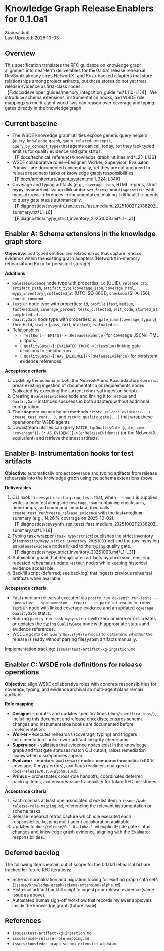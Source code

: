 # Knowledge Graph Release Enablers for 0.1.0a1

Status: draft  
Last Updated: 2025-10-03

## Overview

This specification translates the RFC guidance on knowledge graph alignment into near-term deliverables for the 0.1.0a1 release rehearsal. DevSynth already ships NetworkX- and Kuzu-backed adapters that store relationships among project artifacts, but those stores do not yet treat release evidence as first-class nodes.【F:docs/developer_guides/memory_integration_guide.md†L110-L134】 We introduce schema extensions, instrumentation hooks, and WSDE role mappings so multi-agent workflows can reason over coverage and typing gates directly in the knowledge graph.

## Current baseline

* The WSDE knowledge graph utilities expose generic query helpers (`query_knowledge_graph`, `query_related_concepts`, `query_by_concept_type`) that agents can call today, but they lack typed entities for quality evidence and gate status.【F:docs/technical_reference/knowledge_graph_utilities.md†L20-L136】
* WSDE collaborative roles—Designer, Worker, Supervisor, Evaluator, Primus—are documented conceptually, yet they are not anchored to release readiness tasks or knowledge graph responsibilities.【F:docs/architecture/agent_system.md†L324-L340】
* Coverage and typing artifacts (e.g., `coverage.json`, HTML reports, strict mypy inventories) live on disk under `artifacts/` and `diagnostics/` with manual cross-references in documentation, making it difficult for agents to query gate status automatically.【F:diagnostics/devsynth_run_tests_fast_medium_20251002T233820Z_summary.txt†L1-L6】【F:diagnostics/mypy_strict_inventory_20251003.md†L1-L31】

## Enabler A: Schema extensions in the knowledge graph store

**Objective**: add typed entities and relationships that capture release evidence within the existing graph adapters (NetworkX in-memory rehearsal and Kuzu for persistent storage).

**Additions**

* `ReleaseEvidence` node type with properties: `id` (UUID), `release_tag`, `artifact_path`, `artifact_type` (`coverage_json`, `coverage_html`, `mypy_inventory`), `collected_at` (UTC ISO-8601), `checksum` (SHA-256), `source_command`.
* `TestRun` node type with properties: `id`, `profile` (`fast`, `medium`, `fast+medium`), `coverage_percent`, `tests_collected`, `exit_code`, `started_at`, `completed_at`.
* `QualityGate` node type with properties: `id`, `gate_name` (`coverage`, `typing`), `threshold`, `status` (`pass`, `fail`, `blocked`), `evaluated_at`.
* Relationships:
  * `(:TestRun)-[:EMITS]->(:ReleaseEvidence)` for coverage JSON/HTML outputs.
  * `(:QualityGate)-[:EVALUATED_FROM]->(:TestRun)` linking gate decisions to specific runs.
  * `(:QualityGate)-[:HAS_EVIDENCE]->(:ReleaseEvidence)` for persistent evidence references.

**Acceptance criteria**

1. Updating the schema in both the NetworkX and Kuzu adapters does not break existing ingestion of documentation or requirements nodes (validated by executing the current rehearsal ingestion script).  
2. Creating a `ReleaseEvidence` node and linking it to `TestRun` and `QualityGate` instances succeeds in both adapters without additional configuration.  
3. The adapters expose helper methods `create_release_evidence(...)`, `create_test_run(...)`, and `record_quality_gate(...)` that wrap these operations for WSDE agents.  
4. Downstream utilities can query `MATCH (g:QualityGate {gate_name: "coverage"})-[:HAS_EVIDENCE]->(e:ReleaseEvidence)` (or the NetworkX equivalent) and retrieve the latest artifacts.

## Enabler B: Instrumentation hooks for test artifacts

**Objective**: automatically project coverage and typing artifacts from release rehearsals into the knowledge graph using the schema extensions above.

**Deliverables**

1. CLI hook in `devsynth.testing.run_tests` that, when `--report` is supplied, writes a manifest alongside `coverage.json` containing checksums, timestamps, and command metadata, then calls `create_test_run`/`create_release_evidence` with the fast+medium summary (e.g., 14.26 % coverage on 2025-10-02).【F:diagnostics/devsynth_run_tests_fast_medium_20251002T233820Z_summary.txt†L1-L6】
2. Typing task wrapper (`task mypy:strict`) publishes the strict inventory (`diagnostics/mypy_strict_inventory_20251003.md`) and the raw mypy log as `ReleaseEvidence` nodes linked to the `typing` quality gate.【F:diagnostics/mypy_strict_inventory_20251003.md†L1-L31】
3. Automation guard that deduplicates artifacts by checksum, ensuring repeated rehearsals update `TestRun` nodes while keeping historical evidence accessible.
4. Backfill script (deferred; see backlog) that ingests previous rehearsal artifacts when available.

**Acceptance criteria**

* Fast+medium rehearsal executed via `poetry run devsynth run-tests --speed=fast --speed=medium --report --no-parallel` results in a new `TestRun` node with linked coverage evidence and an updated `coverage` `QualityGate` status.  
* Running `poetry run task mypy:strict` with zero or more errors creates or updates the `typing` `QualityGate` node with appropriate status and evidence references.  
* WSDE agents can query `QualityGate` nodes to determine whether the release is ready without parsing filesystem artifacts manually.

Implementation tracking: `issues/test-artifact-kg-ingestion.md`.

## Enabler C: WSDE role definitions for release operations

**Objective**: align WSDE collaborative roles with concrete responsibilities for coverage, typing, and evidence archival so multi-agent plans remain auditable.

**Role mapping**

* **Designer** – curates and updates specifications (`docs/specifications/`), including this document and release checklists; ensures schema changes and instrumentation hooks are documented before implementation.
* **Worker** – executes rehearsals (coverage, typing) and triggers instrumentation hooks; owns artifact integrity checksums.
* **Supervisor** – validates that evidence nodes exist in the knowledge graph and that gate statuses match CLI output; raises remediation issues when discrepancies appear.
* **Evaluator** – monitors `QualityGate` nodes, compares thresholds (≥90 % coverage, 0 mypy errors), and flags readiness changes in `docs/release/0.1.0-alpha.1.md`.
* **Primus** – orchestrates cross-role handoffs, coordinates deferred backlog items, and ensures issue traceability for future RFC milestones.

**Acceptance criteria**

1. Each role has at least one associated checklist item in `issues/wsde-release-role-mapping.md`, referencing the relevant instrumentation or schema tasks.  
2. Release rehearsal retros capture which role executed each responsibility, keeping multi-agent collaboration auditable.  
3. Updates to `docs/release/0.1.0-alpha.1.md` explicitly cite gate status changes and knowledge graph evidence, aligning with the Evaluator responsibilities.

## Deferred backlog

The following items remain out of scope for the 0.1.0a1 rehearsal but are tracked for future RFC iterations:

* Schema normalization and migration tooling for existing graph data sets (`issues/knowledge-graph-schema-extension-alpha.md`).
* Historical artifact backfill script to ingest prior release evidence (same issue as above).
* Automated human sign-off workflow that records reviewer approvals inside the knowledge graph (future issue).

## References

* `issues/test-artifact-kg-ingestion.md`
* `issues/wsde-release-role-mapping.md`
* `issues/knowledge-graph-schema-extension-alpha.md`

